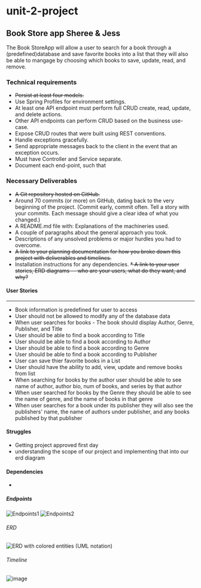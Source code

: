 # unit-2-project
## Book Store app Sheree &amp; Jess

The Book StoreApp will allow a user to search for a book through a (predefined)database and save favorite books into a list that they will also be able to mangage by choosing which books to save, update, read, and remove.

### Technical requirements
* ~~Persist at least four models.~~
* Use Spring Profiles for environment settings.
* At least one API endpoint must perform full CRUD create, read, update, and delete actions.
* Other API endpoints can perform CRUD based on the business use-case.
* Expose CRUD routes that were built using REST conventions.
* Handle exceptions gracefully.
* Send appropriate messages back to the client in the event that an exception occurs.
* Must have Controller and Service separate.
* Document each end-point, such that

### Necessary Deliverables
* ~~A Git repository hosted on GitHub.~~
* Around 70 commits (or more) on GitHub, dating back to the very beginning of the project. (Commit early, commit often. Tell a story with your commits. Each message should give a clear idea of what you changed.)
* A README.md file with:
Explanations of the machineries used.
* A couple of paragraphs about the general approach you took.
* Descriptions of any unsolved problems or major hurdles you had to overcome.
* ~~A link to your planning documentation for how you broke down this project with deliverables and timelines.~~
* Installation instructions for any dependencies.
~~* A link to your user stories, ERD diagrams — who are your users, what do they want, and why?~~

#### User Stories
***
* Book information is predefined for user to access
* User should not be allowed to modify any of the database data 
* When user searches for books - The book should display Author, Genre, Publisher, and Title
* User should be able to find a book according to Title
* User should be able to find a book according to Author
* User should be able to find a book according to Genre
* User should be able to find a book according to Publisher
* User can save thier favorite books in a List
* User should have the ability to add, view, update and remove books from list
* When searching for books by the author user should be able to see name of author, author bio, num of books, and series by that author
* When user searched for books by the Genre they should be able to see the name of genre, and the name of books in that genre
* When user searches for a book under its publisher they will also see the publishers' name, the name of authors under publisher, and any books published by that publisher

#### Struggles
* Getting project approved first day 
* understanding the scope of our project and implementing that into our erd diagram
#### Dependencies
* 

##### Endpoints
![Endpoints1](https://user-images.githubusercontent.com/87440131/148090619-c19d091c-79a9-4c27-8eef-c25fe6782682.jpg)
![Endpoints2](https://user-images.githubusercontent.com/87440131/148090637-71497e99-cb71-4c75-abf2-b88fdafa584a.jpg)

###### ERD
![ERD with colored entities (UML notation)](https://user-images.githubusercontent.com/87440131/148090715-d84a159d-05e6-468b-86b6-367f8777aa73.png)

###### Timeline
![image](https://user-images.githubusercontent.com/87440131/148092580-acfd1470-5c46-49fa-a921-5a157a2b653d.png)


